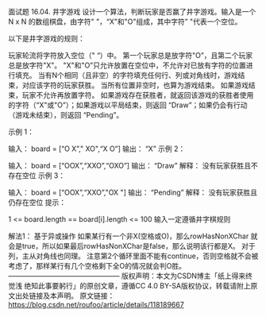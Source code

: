 面试题 16.04. 井字游戏
设计一个算法，判断玩家是否赢了井字游戏。输入是一个 N x N 的数组棋盘，由字符" "，“X"和"O"组成，其中字符” "代表一个空位。

以下是井字游戏的规则：

玩家轮流将字符放入空位（" “）中。
第一个玩家总是放字符"O”，且第二个玩家总是放字符"X"。
"X"和"O"只允许放置在空位中，不允许对已放有字符的位置进行填充。
当有N个相同（且非空）的字符填充任何行、列或对角线时，游戏结束，对应该字符的玩家获胜。
当所有位置非空时，也算为游戏结束。
如果游戏结束，玩家不允许再放置字符。
如果游戏存在获胜者，就返回该游戏的获胜者使用的字符（“X"或"O”）；如果游戏以平局结束，则返回 “Draw”；如果仍会有行动（游戏未结束），则返回 “Pending”。

示例 1：

输入： board = [“O X”," XO",“X O”]
输出： “X”
示例 2：

输入： board = [“OOX”,“XXO”,“OXO”]
输出： “Draw”
解释： 没有玩家获胜且不存在空位
示例 3：

输入： board = [“OOX”,“XXO”,"OX "]
输出： “Pending”
解释： 没有玩家获胜且仍存在空位
提示：

1 <= board.length == board[i].length <= 100
输入一定遵循井字棋规则

解法1：
基于异或操作
如果某行有一个非X(空格或O)，那么rowHasNonXChar 就会是true，所以如果最后rowHasNonXChar是false，那么说明该行都是X。
对于列，主从对角线也同理。
注意第2个循环里面不能有continue，否则空格就不会被考虑了，那样某行有几个空格剩下全O的情况就会判O胜。
————————————————
版权声明：本文为CSDN博主「纸上得来终觉浅 绝知此事要躬行」的原创文章，遵循CC 4.0 BY-SA版权协议，转载请附上原文出处链接及本声明。
原文链接：https://blog.csdn.net/roufoo/article/details/118189667
